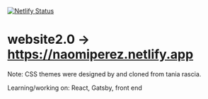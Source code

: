 [![Netlify Status](https://api.netlify.com/api/v1/badges/83b81bcb-e4bb-4846-a6c2-2657b89fcc0c/deploy-status)](https://app.netlify.com/sites/naomiperez/deploys)
# website2.0 -> https://naomiperez.netlify.app
Note: CSS themes were designed by and cloned from tania rascia.

Learning/working on: React, Gatsby, front end
